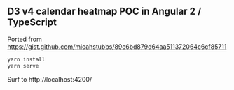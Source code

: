## D3 v4 calendar heatmap POC in Angular 2 / TypeScript

Ported from https://gist.github.com/micahstubbs/89c6bd879d64aa511372064c6cf85711

```bash
yarn install
yarn serve
```

Surf to http://localhost:4200/
